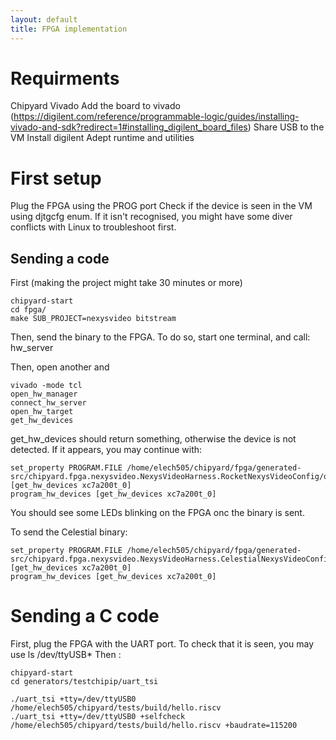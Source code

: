 ```yaml
---
layout: default
title: FPGA implementation
---
```


# Requirments

Chipyard
Vivado
Add the board to vivado (https://digilent.com/reference/programmable-logic/guides/installing-vivado-and-sdk?redirect=1#installing_digilent_board_files)
Share USB to the VM
Install digilent Adept runtime and utilities

# First setup

Plug the FPGA using the PROG port
Check if the device is seen in the VM using djtgcfg enum. If it isn't recognised, you might have some diver conflicts with Linux to troubleshoot first.

## Sending a code 

First (making the project might take 30 minutes or more)

```
chipyard-start
cd fpga/
make SUB_PROJECT=nexysvideo bitstream 
```

Then, send the binary to the FPGA. To do so, start one terminal, and call:
hw_server

Then, open another and 
```
vivado -mode tcl
open_hw_manager
connect_hw_server
open_hw_target
get_hw_devices
```

get_hw_devices should return something, otherwise the device is not detected. If it appears, you may continue with:

```
set_property PROGRAM.FILE /home/elech505/chipyard/fpga/generated-src/chipyard.fpga.nexysvideo.NexysVideoHarness.RocketNexysVideoConfig/obj/NexysVideoHarness.bit [get_hw_devices xc7a200t_0]
program_hw_devices [get_hw_devices xc7a200t_0]
```

You should see some LEDs blinking on the FPGA onc the binary is sent.


To send the Celestial binary:
```
set_property PROGRAM.FILE /home/elech505/chipyard/fpga/generated-src/chipyard.fpga.nexysvideo.NexysVideoHarness.CelestialNexysVideoConfig/obj/NexysVideoHarness.bit [get_hw_devices xc7a200t_0]
program_hw_devices [get_hw_devices xc7a200t_0]
```

# Sending a C code
First, plug the FPGA with the UART port. To check that it is seen, you may use ls /dev/ttyUSB*
Then :
```
chipyard-start
cd generators/testchipip/uart_tsi

./uart_tsi +tty=/dev/ttyUSB0 /home/elech505/chipyard/tests/build/hello.riscv
./uart_tsi +tty=/dev/ttyUSB0 +selfcheck /home/elech505/chipyard/tests/build/hello.riscv +baudrate=115200
```